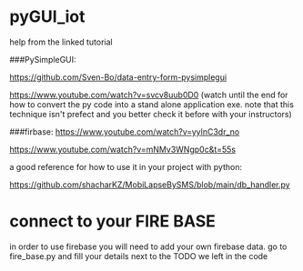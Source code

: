 # pyGUI_iot

help from the linked tutorial

###PySimpleGUI:

https://github.com/Sven-Bo/data-entry-form-pysimplegui

https://www.youtube.com/watch?v=svcv8uub0D0
(watch until the end for how to convert the py code into a stand alone application exe. note that this technique isn't prefect and you better check it before with your instructors)


###firbase:
https://www.youtube.com/watch?v=yylnC3dr_no

https://www.youtube.com/watch?v=mNMv3WNgp0c&t=55s

a good reference for how to use it in your project with python:

https://github.com/shacharKZ/MobiLapseBySMS/blob/main/db_handler.py

# connect to your FIRE BASE
in order to use firebase you will need to add your own firebase data. go to fire_base.py and fill your details next to the TODO we left in the code